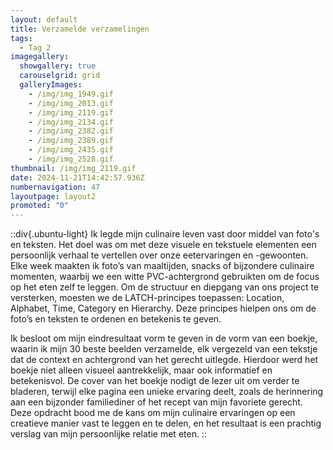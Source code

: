 ```yaml
---
layout: default
title: Verzamelde verzamelingen
tags:
  - Tag 2
imagegallery:
  showgallery: true
  carouselgrid: grid
  galleryImages:
    - /img/img_1949.gif
    - /img/img_2013.gif
    - /img/img_2119.gif
    - /img/img_2134.gif
    - /img/img_2382.gif
    - /img/img_2389.gif
    - /img/img_2435.gif
    - /img/img_2528.gif
thumbnail: /img/img_2119.gif
date: 2024-11-21T14:42:57.936Z
numbernavigation: 47
layoutpage: layout2
promoted: "0"
---
```


::div{.ubuntu-light}
Ik legde mijn culinaire leven vast door middel van foto's en teksten. Het doel was om met deze visuele en tekstuele elementen een persoonlijk verhaal te vertellen over onze eetervaringen en -gewoonten. Elke week maakten ik foto’s van maaltijden, snacks of bijzondere culinaire momenten, waarbij we een witte PVC-achtergrond gebruikten om de focus op het eten zelf te leggen. Om de structuur en diepgang van ons project te versterken, moesten we de LATCH-principes toepassen: Location, Alphabet, Time, Category en Hierarchy. Deze principes hielpen ons om de foto’s en teksten te ordenen en betekenis te geven.


Ik besloot om mijn eindresultaat vorm te geven in de vorm van een boekje, waarin ik mijn 30 beste beelden verzamelde, elk vergezeld van een tekstje dat de context en achtergrond van het gerecht uitlegde. Hierdoor werd het boekje niet alleen visueel aantrekkelijk, maar ook informatief en betekenisvol. De cover van het boekje nodigt de lezer uit om verder te bladeren, terwijl elke pagina een unieke ervaring deelt, zoals de herinnering aan een bijzonder familiediner of het recept van mijn favoriete gerecht. Deze opdracht bood me de kans om mijn culinaire ervaringen op een creatieve manier vast te leggen en te delen, en het resultaat is een prachtig verslag van mijn persoonlijke relatie met eten.
::